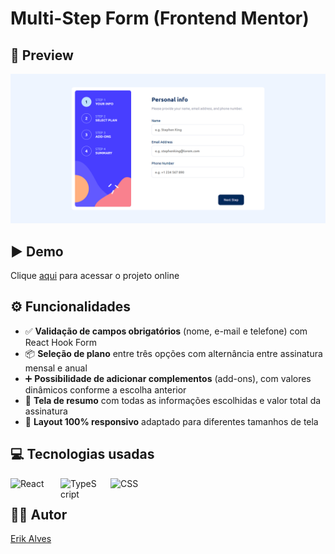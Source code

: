 # Multi-Step Form (Frontend Mentor)

<!-- ## Sumário

- [Preview](#preview)
- [Demo](#demo)
- [Funcionalidades](#funcionalidades)
- [Tecnologias usadas](#tecnologias-usadas)
- [Autor](#autor)
-->

## 👀 Preview

![Preview do projeto](./src/assets/preview.png)

## ▶️ Demo

Clique <a href="https://multi-step-form-fem-nine.vercel.app/" target="_blank" rel="noopener noreferrer">aqui</a>  para acessar o projeto online

## ⚙️ Funcionalidades

- ✅ **Validação de campos obrigatórios** (nome, e-mail e telefone) com React Hook Form
- 📦 **Seleção de plano** entre três opções com alternância entre assinatura mensal e anual
- ➕ **Possibilidade de adicionar complementos** (add-ons), com valores dinâmicos conforme a escolha anterior
- 🧾 **Tela de resumo** com todas as informações escolhidas e valor total da assinatura
- 📱 **Layout 100% responsivo** adaptado para diferentes tamanhos de tela

## 💻 Tecnologias usadas

<img
    align="left"
    alt="React"
    title="React" 
    width="64px" 
    style="padding-right: 16px;" 
    src="https://cdn.jsdelivr.net/gh/devicons/devicon@latest/icons/react/react-original.svg"
/>

<img
    align="left"
    alt="TypeScript"
    title="TypeScript" 
    width="64px" 
    style="padding-right: 16px;" 
    src="https://cdn.jsdelivr.net/gh/devicons/devicon@latest/icons/typescript/typescript-original.svg"     
/>

<img 
    alt="CSS" 
    title="CSS"
    width="64px" 
    style="padding-right: 16px;"
    src="https://cdn.jsdelivr.net/gh/devicons/devicon@latest/icons/css3/css3-original.svg" 
/>

## 👨‍💻 Autor

<a href="https://portfolio-pessoal-alpha-nine.vercel.app/" target="_blank" rel="noopener noreferrer">Erik Alves</a>

